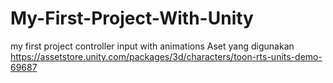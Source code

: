 # My-First-Project-With-Unity
my first project controller input with animations
Aset yang digunakan https://assetstore.unity.com/packages/3d/characters/toon-rts-units-demo-69687
